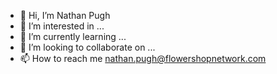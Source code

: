 - 👋 Hi, I’m Nathan Pugh
- 👀 I’m interested in ...
- 🌱 I’m currently learning ...
- 💞️ I’m looking to collaborate on ...
- 📫 How to reach me nathan.pugh@flowershopnetwork.com

<!---
nathan-pugh-fsn/nathan-pugh-fsn is a ✨ special ✨ repository because its `README.md` (this file) appears on your GitHub profile.
You can click the Preview link to take a look at your changes.
--->
